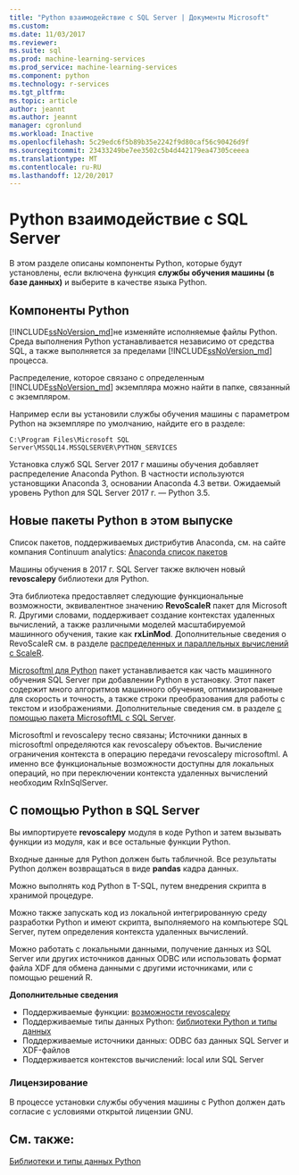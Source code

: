 ```yaml
---
title: "Python взаимодействие с SQL Server | Документы Microsoft"
ms.custom: 
ms.date: 11/03/2017
ms.reviewer: 
ms.suite: sql
ms.prod: machine-learning-services
ms.prod_service: machine-learning-services
ms.component: python
ms.technology: r-services
ms.tgt_pltfrm: 
ms.topic: article
author: jeannt
ms.author: jeannt
manager: cgronlund
ms.workload: Inactive
ms.openlocfilehash: 5c29edc6f5b89b35e2242f9d80caf56c90426d9f
ms.sourcegitcommit: 23433249be7ee3502c5b4d442179ea47305ceeea
ms.translationtype: MT
ms.contentlocale: ru-RU
ms.lasthandoff: 12/20/2017
---
```

# <a name="python-interoperability-with-sql-server"></a>Python взаимодействие с SQL Server

В этом разделе описаны компоненты Python, которые будут установлены, если включена функция **службы обучения машины (в базе данных)** и выберите в качестве языка Python.

## <a name="python-components"></a>Компоненты Python

[!INCLUDE[ssNoVersion_md](../../includes/ssnoversion-md.md)]не изменяйте исполняемые файлы Python. Среда выполнения Python устанавливается независимо от средства SQL, а также выполняется за пределами [!INCLUDE[ssNoVersion_md](../../includes/ssnoversion-md.md)] процесса.

Распределение, которое связано с определенным [!INCLUDE[ssNoVersion_md](../../includes/ssnoversion-md.md)] экземпляра можно найти в папке, связанный с экземпляром.

Например если вы установили службы обучения машины с параметром Python на экземпляре по умолчанию, найдите его в разделе:

`C:\Program Files\Microsoft SQL Server\MSSQL14.MSSQLSERVER\PYTHON_SERVICES`

Установка служб SQL Server 2017 г машины обучения добавляет распределение Anaconda Python. В частности используются установщики Anaconda 3, основании Anaconda 4.3 ветви. Ожидаемый уровень Python для SQL Server 2017 г. — Python 3.5.

## <a name="new-python-packages-in-this-release"></a>Новые пакеты Python в этом выпуске

Список пакетов, поддерживаемых дистрибутив Anaconda, см. на сайте компания Continuum analytics: [Anaconda список пакетов](https://docs.continuum.io/anaconda/pkg-docs)

Машины обучения в 2017 г. SQL Server также включен новый **revoscalepy** библиотеки для Python.

Эта библиотека предоставляет следующие функциональные возможности, эквивалентное значению **RevoScaleR** пакет для Microsoft R. Другими словами, поддерживает создание контекстах удаленных вычислений, а также различными моделей масштабируемой машинного обучения, такие как **rxLinMod**. Дополнительные сведения о RevoScaleR см. в разделе [распределенных и параллельных вычислений с ScaleR](https://msdn.microsoft.com/microsoft-r/scaler-distributed-computing).

[Microsoftml для Python](https://docs.microsoft.com/machine-learning-server/python-reference/microsoftml/microsoftml-package) пакет устанавливается как часть машинного обучения SQL Server при добавлении Python в установку. Этот пакет содержит много алгоритмов машинного обучения, оптимизированные для скорость и точность, а также строки преобразования для работы с текстом и изображениями. Дополнительные сведения см. в разделе [с помощью пакета MicrosoftML с SQL Server](https://docs.microsoft.com/sql/advanced-analytics/using-the-microsoftml-package).

Microsoftml и revoscalepy тесно связаны; Источники данных в microsoftml определяются как revoscalepy объектов. Вычисление ограничения контекста в операцию передачи revoscalepy microsoftml. А именно все функциональные возможности доступны для локальных операций, но при переключении контекста удаленных вычислений необходим RxInSqlServer.

## <a name="using-python-in-sql-server"></a>С помощью Python в SQL Server

Вы импортируете **revoscalepy** модуля в коде Python и затем вызывать функции из модуля, как и все остальные функции Python.

Входные данные для Python должен быть табличной. Все результаты Python должен возвращаться в виде **pandas** кадра данных.

Можно выполнять код Python в T-SQL, путем внедрения скрипта в хранимой процедуре.

Можно также запускать код из локальной интегрированную среду разработки Python и имеют скрипта, выполняемого на компьютере SQL Server, путем определения контекста удаленных вычислений.

Можно работать с локальными данными, получение данных из SQL Server или других источников данных ODBC или использовать формат файла XDF для обмена данными с другими источниками, или с помощью решений R.

**Дополнительные сведения**

+ Поддерживаемые функции: [возможности revoscalepy](what-is-revoscalepy.md) 
+ Поддерживаемые типы данных Python: [библиотеки Python и типы данных](python-libraries-and-data-types.md)
+ Поддерживаемые источники данных: ODBC баз данных SQL Server и XDF-файлов
+ Поддерживается контекстов вычислений: local или SQL Server

### <a name="licensing"></a>Лицензирование

В процессе установки службы обучения машины с Python должен дать согласие с условиями открытой лицензии GNU.

## <a name="see-also"></a>См. также:

[Библиотеки и типы данных Python](python-libraries-and-data-types.md)
